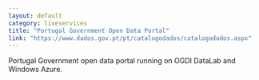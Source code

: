 ```yaml
---
layout: default
category: liveservices
title: "Portugal Government Open Data Portal"
link: "https://www.dados.gov.pt/pt/catalogodados/catalogodados.aspx"
---
```

Portugal Government open data portal running on OGDI DataLab and Windows Azure.
